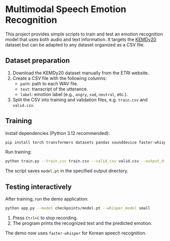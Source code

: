 # Multimodal Speech Emotion Recognition

This project provides simple scripts to train and test an emotion recognition model that uses both audio and text information. It targets the [KEMDy20](https://nanum.etri.re.kr/share/kjnoh2/KEMDy20?lang=En_us) dataset but can be adapted to any dataset organized as a CSV file.

## Dataset preparation

1. Download the KEMDy20 dataset manually from the ETRI website.
2. Create a CSV file with the following columns:
   - `path`: path to each WAV file.
   - `text`: transcript of the utterance.
   - `label`: emotion label (e.g., `angry`, `sad`, `neutral`, etc.).
3. Split the CSV into training and validation files, e.g. `train.csv` and `valid.csv`.

## Training

Install dependencies (Python 3.12 recommended):

```bash
pip install torch transformers datasets pandas sounddevice faster-whisper tqdm
```

Run training:

```bash
python train.py --train_csv train.csv --valid_csv valid.csv --output_dir checkpoints
```

The script saves `model.pt` in the specified output directory.

## Testing interactively

After training, run the demo application:

```bash
python app.py --model checkpoints/model.pt --whisper_model small
```

1. Press `Ctrl+C` to stop recording.
2. The program prints the recognized text and the predicted emotion.

The demo now uses `faster-whisper` for Korean speech recognition.
